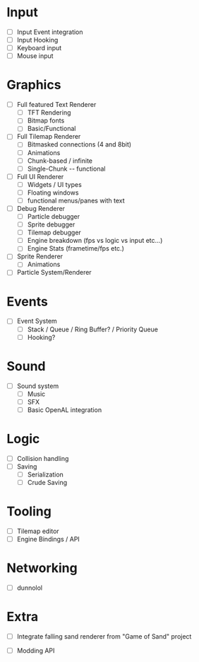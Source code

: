 # Input
- [ ] Input Event integration
- [ ] Input Hooking 
- [ ] Keyboard input
- [ ] Mouse input
 
# Graphics
- [ ] Full featured Text Renderer
  - [ ] TFT Rendering
  - [ ] Bitmap fonts
  - [ ] Basic/Functional

- [ ] Full Tilemap Renderer
  - [ ] Bitmasked connections (4 and 8bit)
  - [ ] Animations
  - [ ] Chunk-based / infinite
  - [ ] Single-Chunk -- functional

- [ ] Full UI Renderer
  - [ ] Widgets / UI types
  - [ ] Floating windows
  - [ ] functional menus/panes with text

- [ ] Debug Renderer
  - [ ] Particle debugger 
  - [ ] Sprite debugger 
  - [ ] Tilemap debugger
  - [ ] Engine breakdown (fps vs logic vs input etc...)
  - [ ] Engine Stats (frametime/fps etc.)

- [ ] Sprite Renderer
  - [ ] Animations

- [ ] Particle System/Renderer

# Events
- [ ] Event System
  - [ ] Stack / Queue / Ring Buffer? / Priority Queue
  - [ ] Hooking?

# Sound
- [ ] Sound system
    - [ ] Music
    - [ ] SFX
    - [ ] Basic OpenAL integration
    
# Logic
- [ ] Collision handling
- [ ] Saving
  - [ ] Serialization
  - [ ] Crude Saving

# Tooling
- [ ] Tilemap editor
- [ ] Engine Bindings / API

# Networking
- [ ] dunnolol

# Extra
- [ ] Integrate falling sand renderer from "Game of Sand" project
- [ ] Modding API
 
